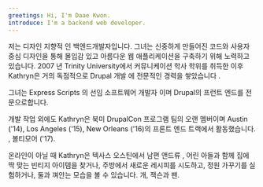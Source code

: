 ```yaml
---
greetings: Hi, I'm Daae Kwon.
introduce: I'm a backend web developer.
---
```



  저는 디자인 지향적 인 백엔드개발자입니다. 그녀는 신중하게 만들어진 코드와 사용자 중심 디자인을 통해 몰입감 있고 아름다운 웹 애플리케이션을 구축하기 위해 노력하고 있습니다.
2007 년 Trinity University에서 커뮤니케이션 학사 학위를 취득한 이후 Kathryn은 거의 독점적으로 Drupal 개발 에 전문적인 경력을 쌓았습니다 .

그녀는 Express Scripts 의 선임 소프트웨어 개발자 이며 Drupal의 프런트 엔드를 전문으로합니다.

개발 작업 외에도 Kathryn은 북미 DrupalCon 프로그램 팀의 오랜 멤버이며 Austin ('14), Los Angeles ('15), New Orleans ('16)의 프론트 엔드 트랙에서 활동했습니다. , 볼티모어 ('17).

온라인이 아닐 때 Kathryn은 텍사스 오스틴에서 남편 앤드류 , 어린 아들과 함께 집에 딱 맞는 빈티지 아이템을 찾거나, 주방에서 새로운 레시피를 시도하고, 정원 가꾸기를 실험하거나, 둘과 껴안는 모습을 볼 수 있습니다. 개, 잭슨과 팬.